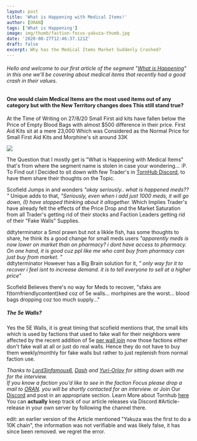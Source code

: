 ```yaml
---
layout: post
title: 'What is Happening with Medical Items!'
author: [ORAN]
tags: ['What is Happening']
image: img/thumb/faction-focus-yakuza-thumb.jpg
date: '2020-08-27T12:46:37.121Z'
draft: false
excerpt: Why has the Medical Items Market Suddenly Crashed?
---
```


###### Hello and welcome to our first article of the segment "[What is Happening](../tags/what-is-happening)" in this one we'll be covering about medical items that recently had a good crash in their values.  

#### One would claim Medical Items are the most used items out of any category but with the New Territory changes does This still stand true?  

At the Time of Writing on 27/8/20 Small First aid kits have fallen below the Price of Empty Blood Bags with almost $500 difference in their price. First Aid Kits sit at a mere 23,000 Which was Considered as the Normal Price for Small First Aid Kits and Morphine's sit around 33K

![](https://i.gyazo.com/84df345271879d56620b36822fbee13d.png)

The Question that I mostly get is "What is Happening with Medical Items" that's from where the segment name is stolen in case your wondering... :P. To Find out I Decided to sit down with few Trader's in [TornHub Discord](https://discord.gg/yvNCTXB), to have them share their thoughts on the Topic.  

Scofield Jumps in and wonders _"okay seriously.. what is happened meds?? "_ Unique adds to that, _"Seriously, even when i add just 1000 meds, it will go down, (I) have stopped thinking about it altogether._ Which Implies Trader's have already felt the effects of the Price Drop and the Market Saturation from all Trader's getting rid of their stocks and Faction Leaders getting rid of their "Fake Walls" Supplies.  

ddtyterminator a Smol prawn but not a likkle fish, has some thoughts to share, he think its a good change for small meds users
 _"apparently meds is now lower on market than on pharmacy? i dont have access to pharmacy. On one hand, it is good cuz ppl like me who cant buy from pharmacy can just buy from market. "_  
ddtyterminator However has a Big Brain solution for it, _" only way for it to recover i feel isnt to increase demand. it is to tell everyone to sell at a higher price"_  

Scofield Believes there's no way for Meds to recover, "sfaks are f(tornfriendlycontent)ked coz of 5e walls... morhpines are the worst... blood bags dropping coz too much supply..."

##### The 5e Walls?
Yes the 5E Walls, it is great timing that scofield mentions that, the small kits which is used by factions that used to fake wall for their neighbors were affected by the recent addition of 5e [per wall join](https://www.torn.com/forums.php#/p=threads&f=1&t=16174354&b=0&a=0) now those factions either don't fake wall at all or just do real walls. Hence they do not have to buy them weekly/monthly for fake walls but rather to just replenish from normal faction use.  


_Thanks to  [Lord3infamous6](https://www.torn.com/profiles.php?XID=215545#/), [Dash](https://www.torn.com/profiles.php?XID=3901) and [Yuri-Orlov](https://www.torn.com/profiles.php?XID=175440)  for sitting down with me for the interview.  
If you know a faction you'd like to see in the faction Focus please drop a mail to  [ORAN](https://www.torn.com/profiles.php?XID=1778676#/). you will be shortly contacted for an interview._ or Join Our [Discord](https://discord.gg/yvNCTXB) and post in an appropriate section.
Learn More about Tornhub [here](https://torn.oran.pw/welcome-to-tornhub/) You can **actually** keep track of our article releases via Discord #Article-release in your own server by following the channel there.  

edit: an earlier version of the Article mentioned "Yakuza was the first to do a 10K chain", the information was not verifiable and was likely false, it has since been removed. we regret the error.  
